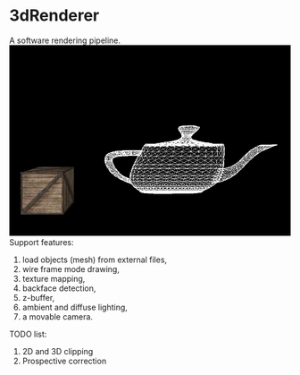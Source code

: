 # 3dRenderer
A software rendering pipeline.
![demo picture](https://github.com/zhaoxin89/3dRenderer/blob/master/3DDemos.JPG)
Support features:
1. load objects (mesh) from external files,
2. wire frame mode drawing,
3. texture mapping,
4. backface detection,
5. z-buffer,
6. ambient and diffuse lighting,
7. a movable camera.

TODO list: 
1. 2D and 3D clipping
2. Prospective correction
